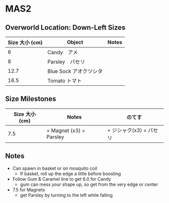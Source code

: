 # MAS2

Overworld Location: Down-Left
Sizes
---
| Size 大小 (cm) | Object                 | Notes |
| -------------- | ---------------------- | ----- |
| 6              | Candy　アメ            |       |
| 8              | Parsley　パセリ        |       |
| 12.7           | Blue Sock アオクツシタ |       |
| 16.5           | Tomato トマト          |       |

Size Milestones
---
| Size 大小 (cm) | Notes                   | のてす                  |
| -------------- | ----------------------- | ----------------------- |
| 7.5            | + Magnet (x3) = Parsley | + ジシャク(x3) = パセリ |

Notes
---
- Can spawn in basket or on mosquito coil
	- If basket, roll up the edge a little before boosting
- Follow Gum & Caramel line to get 6.0 for Candy
	- gum can mess your shape up, so get from the very edge or center
- 7.5 for Magnets
	- get Parsley by turning to the left while falling

